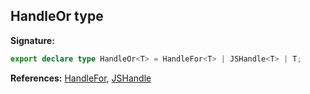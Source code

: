 ## HandleOr type

**Signature:**

```typescript
export declare type HandleOr<T> = HandleFor<T> | JSHandle<T> | T;
```

**References:** [HandleFor](./puppeteer.handlefor.md), [JSHandle](./puppeteer.jshandle.md)
